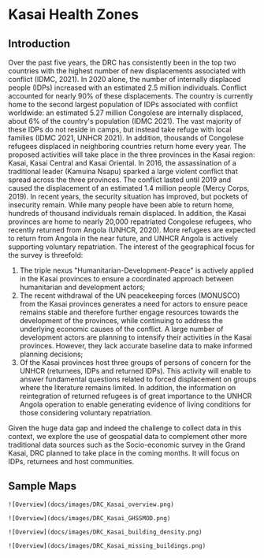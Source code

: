 # Kasai Health Zones

## Introduction
Over the past five years, the DRC has consistently been in the top two countries with the highest number of new displacements associated with conflict (IDMC, 2021). In 2020 alone, the number of internally displaced people (IDPs) increased with an estimated 2.5 million individuals. Conflict accounted for nearly 90% of these displacements. The country is currently home to the second largest population of IDPs associated with conflict worldwide: an estimated 5.27 million Congolese are internally displaced, about 6% of the country's population (IDMC 2021). The vast majority of these IDPs do not reside in camps, but instead take refuge with local families (IDMC 2021, UNHCR 2021). In addition, thousands of Congolese refugees displaced in neighboring countries return home every year.
The proposed activities will take place in the three provinces in the Kasai region: Kasai, Kasai Central and Kasai Oriental. In 2016, the assassination of a traditional leader (Kamuina Nsapu) sparked a large violent conflict that spread across the three provinces. The conflict lasted until 2019 and caused the displacement of an estimated 1.4 million people (Mercy Corps, 2019). In recent years, the security situation has improved, but pockets of insecurity remain. While many people have been able to return home, hundreds of thousand individuals remain displaced. In addition, the Kasai provinces are home to nearly 20,000 repatriated Congolese refugees, who recently returned from Angola (UNHCR, 2020). More refugees are expected to return from Angola in the near future, and UNHCR Angola is actively supporting voluntary repatriation.
The interest of the geographical focus for the survey is threefold:
1. The triple nexus "Humanitarian-Development-Peace" is actively applied in the Kasai provinces to ensure a coordinated approach between humanitarian and development actors;
2. The recent withdrawal of the UN peacekeeping forces (MONUSCO) from the Kasai provinces generates a need for actors to ensure peace remains stable and therefore further engage resources towards the development of the provinces, while continuing to address the underlying economic causes of the conflict. A large number of development actors are planning to intensify their activities in the Kasai provinces. However, they lack accurate baseline data to make informed planning decisions;
3. Of the Kasai provinces host three groups of persons of concern for the UNHCR (returnees, IDPs and returned IDPs). This activity will enable to answer fundamental questions related to forced displacement on groups where the literature remains limited. In addition, the information on reintegration of returned refugees is of great importance to the UNHCR Angola operation to enable generating evidence of living conditions for those considering voluntary repatriation.

Given the huge data gap and indeed the challenge to collect data in this context, we explore the use of geospatial data to complement other more traditional data sources such as the Socio-economic survey in the Grand Kasai, DRC planned to take place in the coming months. It will focus on IDPs, returnees and host communities.


## Sample Maps
``` {tabbed} Selected health zones
![Overview](docs/images/DRC_Kasai_overview.png)
```

``` {tabbed} Urbanization
![Overview](docs/images/DRC_Kasai_GHSSMOD.png)
```

``` {tabbed} Building density
![Overview](docs/images/DRC_Kasai_building_density.png)
```

``` {tabbed} Building density
![Overview](docs/images/DRC_Kasai_missing_buildings.png)
```